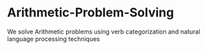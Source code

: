 # Arithmetic-Problem-Solving
We solve Arithmetic problems using verb categorization and natural language processing techniques
